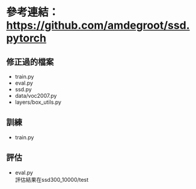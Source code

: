 # 參考連結：https://github.com/amdegroot/ssd.pytorch


## 修正過的檔案
- train.py
- eval.py  
- ssd.py
- data/voc2007.py
- layers/box_utils.py
  
## 訓練
- train.py
## 評估
- eval.py  
  評估結果在ssd300_10000/test
